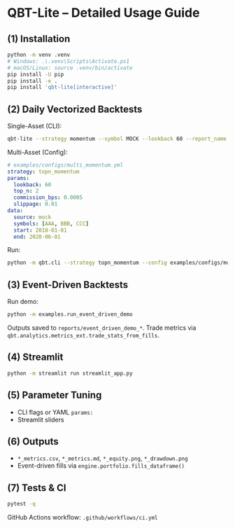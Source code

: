 # QBT-Lite – Detailed Usage Guide

(1) Installation
----------------
```bash
python -m venv .venv
# Windows: .\.venv\Scripts\Activate.ps1
# macOS/Linux: source .venv/bin/activate
pip install -U pip
pip install -e .
pip install 'qbt-lite[interactive]'
```

(2) Daily Vectorized Backtests
------------------------------
Single-Asset (CLI):
```bash
qbt-lite --strategy momentum --symbol MOCK --lookback 60 --report_name cli_mom
```

Multi-Asset (Config):
```yaml
# examples/configs/multi_momentum.yml
strategy: topn_momentum
params:
  lookback: 60
  top_n: 2
  commission_bps: 0.0005
  slippage: 0.01
data:
  source: mock
  symbols: [AAA, BBB, CCC]
  start: 2018-01-01
  end: 2020-06-01
```
Run:
```bash
python -m qbt.cli --strategy topn_momentum --config examples/configs/multi_momentum.yml --report_name demo_multi
```

(3) Event-Driven Backtests
--------------------------
Run demo:
```bash
python -m examples.run_event_driven_demo
```
Outputs saved to `reports/event_driven_demo_*`.
Trade metrics via `qbt.analytics.metrics_ext.trade_stats_from_fills`.

(4) Streamlit
-------------
```bash
python -m streamlit run streamlit_app.py
```

(5) Parameter Tuning
--------------------
- CLI flags or YAML `params:`
- Streamlit sliders

(6) Outputs
-----------
- `*_metrics.csv`, `*_metrics.md`, `*_equity.png`, `*_drawdown.png`
- Event-driven fills via `engine.portfolio.fills_dataframe()`

(7) Tests & CI
--------------
```bash
pytest -q
```
GitHub Actions workflow: `.github/workflows/ci.yml`
